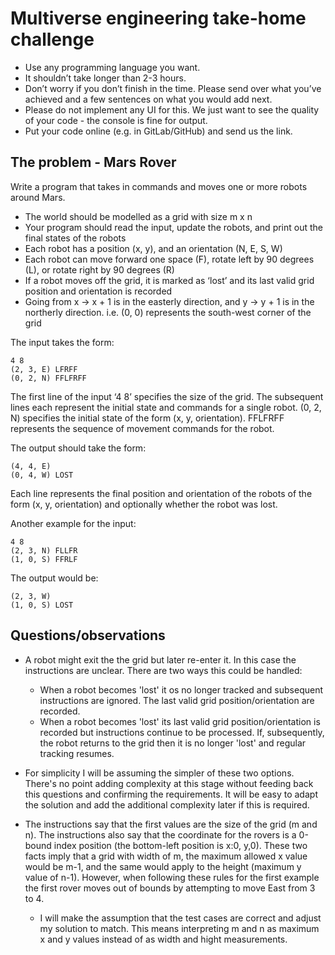 # Multiverse engineering take-home challenge

- Use any programming language you want.
- It shouldn’t take longer than 2-3 hours.
- Don’t worry if you don’t finish in the time. Please send over what you’ve achieved and a few sentences on what you would add next.
- Please do not implement any UI for this. We just want to see the quality of your code - the console is fine for output.
- Put your code online (e.g. in GitLab/GitHub) and send us the link.

## The problem - Mars Rover

Write a program that takes in commands and moves one or more robots around Mars.

- The world should be modelled as a grid with size m x n
- Your program should read the input, update the robots, and print out the final states of the robots
- Each robot has a position (x, y), and an orientation (N, E, S, W)
- Each robot can move forward one space (F), rotate left by 90 degrees (L), or rotate right by 90 degrees (R)
- If a robot moves off the grid, it is marked as ‘lost’ and its last valid grid position and orientation is recorded
- Going from x -> x + 1 is in the easterly direction, and y -> y + 1 is in the northerly direction. i.e. (0, 0) represents the south-west corner of the grid

The input takes the form:

```
4 8
(2, 3, E) LFRFF
(0, 2, N) FFLFRFF
```

The first line of the input ‘4 8’ specifies the size of the grid. The subsequent lines each represent the initial state and commands for a single robot. (0, 2, N) specifies the initial state of the form (x, y, orientation). FFLFRFF represents the sequence of movement commands for the robot.

The output should take the form:

```
(4, 4, E)
(0, 4, W) LOST
```

Each line represents the final position and orientation of the robots of the form (x, y, orientation) and optionally whether the robot was lost.

Another example for the input:

```
4 8
(2, 3, N) FLLFR
(1, 0, S) FFRLF
```

The output would be:

```
(2, 3, W)
(1, 0, S) LOST
```

## Questions/observations

- A robot might exit the the grid but later re-enter it. In this case the instructions are unclear. There are two ways this could be handled:
  - When a robot becomes 'lost' it os no longer tracked and subsequent instructions are ignored. The last valid grid position/orientation are recorded.
  - When a robot becomes 'lost' its last valid grid position/orientation is recorded but instructions continue to be processed. If, subsequently, the robot returns to the grid then it is no longer 'lost' and regular tracking resumes.

- For simplicity I will be assuming the simpler of these two options. There's no point adding complexity at this stage without feeding back this questions and confirming the requirements. It will be easy to adapt the solution and add the additional complexity later if this is required.

- The instructions say that the first values are the size of the grid (m and n). The instructions also say that the coordinate for the rovers is a 0-bound index position (the bottom-left position is x:0, y,0). These two facts imply that a grid with width of m, the maximum allowed x value would be m-1, and the same would apply to the height (maximum y value of n-1). However, when following these rules for the first example the first rover moves out of bounds by attempting to move East from 3 to 4. 

  - I will make the assumption that the test cases are correct and adjust my solution to match. This means interpreting m and n as maximum x and y values instead of as width and hight measurements.
